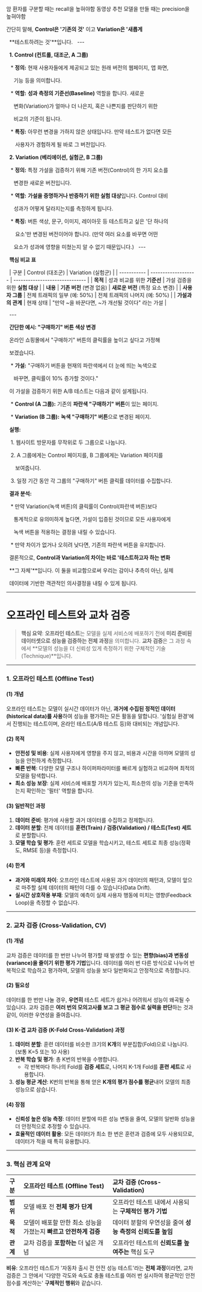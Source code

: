 암 환자를 구분할 때는 recall을 높혀야함
동영상 추천 모델을 만들 때는 precision을 높혀야함

간단히 말해, **Control은 '기존의 것'** 이고 **Variation은 '새롭게** 

  **테스트하려는 것'**입니다.
  ---

  

  **1. Control (컨트롤, 대조군, A 그룹)**


   * **정의:** 현재 사용자들에게 제공되고 있는 원래 버전의 웹페이지, 앱 화면,

     기능 등을 의미합니다.

   * **역할:** **성과 측정의 기준선(Baseline)** 역할을 합니다. 새로운

     변화(Variation)가 얼마나 더 나은지, 혹은 나쁜지를 판단하기 위한

     비교의 기준이 됩니다.

   * **특징:** 아무런 변경을 가하지 않은 상태입니다. 만약 테스트가 없다면 모든

      사용자가 경험하게 될 바로 그 버전입니다.


  **2. Variation (베리에이션, 실험군, B 그룹)**

   * **정의:** 특정 가설을 검증하기 위해 기존 버전(Control)의 한 가지 요소를

     변경한 새로운 버전입니다.

   * **역할:** **가설을 증명하거나 반증하기 위한 실험 대상**입니다. Control 대비

     성과가 어떻게 달라지는지를 측정하게 됩니다.

   * **특징:** 버튼 색상, 문구, 이미지, 레이아웃 등 테스트하고 싶은 '단 하나의

      요소'만 변경된 버전이어야 합니다. (만약 여러 요소를 바꾸면 어떤

     요소가 성과에 영향을 미쳤는지 알 수 없기 때문입니다.)
  ---

  

  **핵심 비교 표**

  
| 구분          | Control (대조군)       | Variation (실험군)                |
| ----------- | ------------------- | ------------------------------ |
| **목적**      | 성과 비교를 위한 **기준선**   | 가설 검증을 위한 **실험 대상**            |
| **내용**      | **기존 버전** (변경 없음)   | **새로운 버전** (특정 요소 변경)          |
| **사용자 그룹**  | 전체 트래픽의 일부 (예: 50%) | 전체 트래픽의 나머지 (예: 50%)           |
| **가설과의 관계** | 현재 상태               | "만약 ~을 바꾼다면, ~가 개선될 것이다" 라는 가설 |

  ---

  

  **간단한 예시: "구매하기" 버튼 색상 변경**


  온라인 쇼핑몰에서 "구매하기" 버튼의 클릭률을 높이고 싶다고 가정해

  보겠습니다.

   * **가설:** "구매하기 버튼을 현재의 파란색에서 더 눈에 띄는 녹색으로

     바꾸면, 클릭률이 10% 증가할 것이다."

  이 가설을 검증하기 위한 A/B 테스트는 다음과 같이 설계됩니다.

   * **Control (A 그룹):** 기존의 **파란색 "구매하기" 버튼**이 있는 페이지.

   * **Variation (B 그룹):** **녹색 "구매하기" 버튼**으로 변경된 페이지.


  **실행:**

   1. 웹사이트 방문자를 무작위로 두 그룹으로 나눕니다.

   2. A 그룹에게는 Control 페이지를, B 그룹에게는 Variation 페이지를

      보여줍니다.

   3. 일정 기간 동안 각 그룹의 "구매하기" 버튼 클릭률 데이터를 수집합니다.

  

  **결과 분석:**

   * 만약 Variation(녹색 버튼)의 클릭률이 Control(파란색 버튼)보다

     통계적으로 유의미하게 높다면, 가설이 입증된 것이므로 모든 사용자에게

     녹색 버튼을 적용하는 결정을 내릴 수 있습니다.

   * 만약 차이가 없거나 오히려 낮다면, 기존의 파란색 버튼을 유지합니다.



  결론적으로, **Control과 Variation의 차이는 바로 '테스트하고자 하는 변화** 

  **그 자체'**입니다. 이 둘을 비교함으로써 우리는 감이나 추측이 아닌, 실제

  데이터에 기반한 객관적인 의사결정을 내릴 수 있게 됩니다.

---

# 오프라인 테스트와 교차 검증

> **핵심 요약**: **오프라인 테스트**는 모델을 실제 서비스에 배포하기 전에 **미리 준비된 데이터셋으로 성능을 검증하는 전체 과정**을 의미합니다. **교차 검증**은 그 과정 속에서 **모델의 성능을 더 신뢰성 있게 측정하기 위한 구체적인 기술(Technique)**입니다.

---

### **1. 오프라인 테스트 (Offline Test)**

#### **(1) 개념**
오프라인 테스트는 모델이 실시간 데이터가 아닌, **과거에 수집된 정적인 데이터(historical data)를 사용**하여 성능을 평가하는 모든 활동을 말합니다. '실험실 환경'에서 진행되는 테스트이며, 온라인 테스트(A/B 테스트 등)와 대비되는 개념입니다.

#### **(2) 목적**
*   **안전성 및 비용**: 실제 사용자에게 영향을 주지 않고, 비용과 시간을 아끼며 모델의 성능을 안전하게 측정합니다.
*   **빠른 반복**: 다양한 모델 구조나 하이퍼파라미터를 빠르게 실험하고 비교하며 최적의 모델을 탐색합니다.
*   **최소 성능 보장**: 실제 서비스에 배포할 가치가 있는지, 최소한의 성능 기준을 만족하는지 확인하는 '필터' 역할을 합니다.

#### **(3) 일반적인 과정**
1.  **데이터 준비**: 평가에 사용할 과거 데이터를 수집하고 정제합니다.
2.  **데이터 분할**: 전체 데이터를 **훈련(Train) / 검증(Validation) / 테스트(Test) 세트**로 분할합니다.
3.  **모델 학습 및 평가**: 훈련 세트로 모델을 학습시키고, 테스트 세트로 최종 성능(정확도, RMSE 등)을 측정합니다.

#### **(4) 한계**
*   **과거와 미래의 차이**: 오프라인 테스트에 사용된 과거 데이터의 패턴과, 모델이 앞으로 마주할 실제 데이터의 패턴이 다를 수 있습니다(Data Drift).
*   **실시간 상호작용 부재**: 모델의 예측이 실제 사용자 행동에 미치는 영향(Feedback Loop)을 측정할 수 없습니다.

---

### **2. 교차 검증 (Cross-Validation, CV)**

#### **(1) 개념**
교차 검증은 데이터를 한 번만 나누어 평가할 때 발생할 수 있는 **편향(bias)과 변동성(variance)을 줄이기 위한 평가 기법**입니다. 데이터를 여러 번 다른 방식으로 나누어 반복적으로 학습하고 평가하여, 모델의 성능을 보다 일반화되고 안정적으로 측정합니다.

#### **(2) 필요성**
데이터를 한 번만 나눌 경우, **우연히** 테스트 세트가 쉽거나 어려워서 성능이 왜곡될 수 있습니다. 교차 검증은 **여러 번의 모의고사를 보고 그 평균 점수로 실력을 판단**하는 것과 같이, 이러한 우연성을 줄여줍니다.

#### **(3) K-겹 교차 검증 (K-Fold Cross-Validation) 과정**
1.  **데이터 분할**: 훈련 데이터를 비슷한 크기의 **K개**의 부분집합(Fold)으로 나눕니다. (보통 K=5 또는 10 사용)
2.  **반복 학습 및 평가**: 총 K번의 반복을 수행합니다.
    *   각 반복마다 하나의 Fold를 **검증 세트**로, 나머지 K-1개 Fold를 **훈련 세트**로 사용합니다.
3.  **성능 평균 계산**: K번의 반복을 통해 얻은 **K개의 평가 점수를 평균**내어 모델의 최종 성능으로 삼습니다.

#### **(4) 장점**
*   **신뢰성 높은 성능 측정**: 데이터 분할에 따른 성능 변동을 줄여, 모델의 일반화 성능을 더 안정적으로 추정할 수 있습니다.
*   **효율적인 데이터 활용**: 모든 데이터가 최소 한 번은 훈련과 검증에 모두 사용되므로, 데이터가 적을 때 특히 유용합니다.

---

### **3. 핵심 관계 요약**

| 구분 | **오프라인 테스트 (Offline Test)** | **교차 검증 (Cross-Validation)** |
| :--- | :--- | :--- |
| **범위** | 모델 배포 전 **전체 평가 단계** | 오프라인 테스트 내에서 사용되는 **구체적인 평가 기법** |
| **목적** | 모델이 배포할 만한 최소 성능을 가졌는지 **빠르고 안전하게 검증** | 데이터 분할의 우연성을 줄여 **성능 측정의 신뢰도를 높임** |
| **관계** | 교차 검증을 **포함하는** 더 넓은 개념 | 오프라인 테스트의 **신뢰도를 높여주는** 핵심 도구 |

**비유**: 오프라인 테스트가 '자동차 출시 전 안전 성능 테스트'라는 **전체 과정**이라면, 교차 검증은 그 안에서 '다양한 각도와 속도로 충돌 테스트를 여러 번 실시하여 평균적인 안전 점수를 계산하는' **구체적인 행위**와 같습니다.
